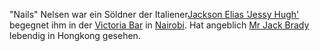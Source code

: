 "Nails" Nelsen war ein Söldner der Italiener<a class="tc-tiddlylink tc-tiddlylink-resolves" href="#Jackson%20Elias%20'Jessy%20Hugh'">Jackson Elias 'Jessy Hugh'</a> begegnet ihm in der [Victoria Bar](#Victoria%20Bar) in <a class="tc-tiddlylink tc-tiddlylink-resolves" href="#Nairobi">Nairobi</a>. Hat angeblich <a class="tc-tiddlylink tc-tiddlylink-resolves" href="#Mr%20Jack%20Brady">Mr Jack Brady</a> lebendig in Hongkong gesehen.